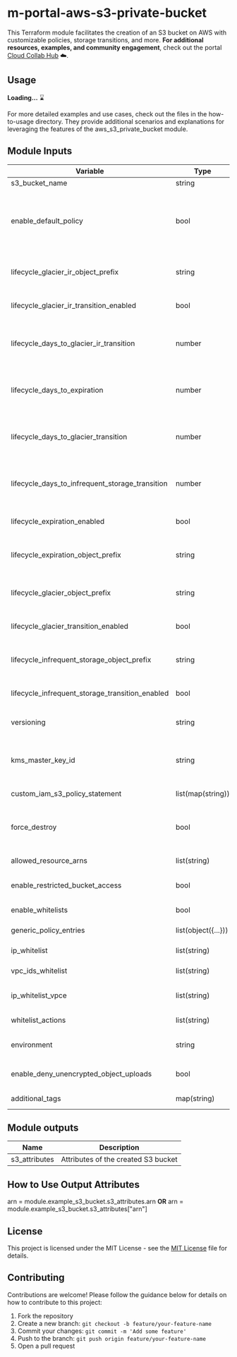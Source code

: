 # m-portal-aws-s3-private-bucket
This Terraform module facilitates the creation of an S3 bucket on AWS with customizable policies, storage transitions, and more. 
**For additional resources, examples, and community engagement**, check out the portal [Cloud Collab Hub](https://cloudcollab.com) :cloud:.

## Usage
**Loading...** ⌛

For more detailed examples and use cases, check out the files in the how-to-usage directory. They provide additional scenarios and explanations for leveraging the features of the aws_s3_private_bucket module.

## Module Inputs

| Variable                                      | Type               | Description                                                                                                 | Default       | Required |
|-----------------------------------------------|--------------------|-------------------------------------------------------------------------------------------------------------|---------------|----------|
| s3_bucket_name                                | string             | The name of the bucket                                                                                       | ""            | Yes      |
| enable_default_policy                         | bool               | Enable or disable the default IAM policy for the S3 bucket. When enabled, it enforces secure practices for object uploads and HTTPS connections.                | false         | No       |
| lifecycle_glacier_ir_object_prefix            | string             | Prefix of the identification of one or more objects to which the rule applies                                 | ""            | No       |
| lifecycle_glacier_ir_transition_enabled       | bool               | Enable/disable lifecycle expiration of objects (e.g. `true` or `false`)                                      | false         | No       |
| lifecycle_days_to_glacier_ir_transition       | number             | Specifies the number of days after object creation when the specific rule action takes effect                | 90            | No       |
| lifecycle_days_to_expiration                  | number             | Specifies the number of days after object creation when the specific rule action takes effect                | 30            | No       |
| lifecycle_days_to_glacier_transition          | number             | Specifies the number of days after object creation when the specific rule action takes effect                | 90            | No       |
| lifecycle_days_to_infrequent_storage_transition| number             | Specifies the number of days after object creation when the specific rule action takes effect                | 60            | No       |
| lifecycle_expiration_enabled                  | bool               | Enable/disable lifecycle expiration of objects (e.g. `true` or `false`)                                      | false         | No       |
| lifecycle_expiration_object_prefix            | string             | Prefix of the identification of one or more objects to which the rule applies                                 | ""            | No       |
| lifecycle_glacier_object_prefix               | string             | Prefix of the identification of one or more objects to which the rule applies                                 | ""            | No       |
| lifecycle_glacier_transition_enabled          | bool               | Enable/disable lifecycle expiration of objects (e.g. `true` or `false`)                                      | false         | No       |
| lifecycle_infrequent_storage_object_prefix    | string             | Prefix of the identification of one or more objects to which the rule applies                                 | ""            | No       |
| lifecycle_infrequent_storage_transition_enabled| bool              | Enable/disable lifecycle expiration of objects (e.g. `true` or `false`)                                      | false         | No       |
| versioning                                    | string             | Enable bucket versioning of objects: Enabled or Disabled                                                      | "Disabled"    | No       |
| kms_master_key_id                             | string             | Set this to the value of the KMS key id. If this parameter is empty the default KMS master key is used       | ""            | No       |
| custom_iam_s3_policy_statement                | list(map(string)) | List of custom policy statements.                                                                           | []            | No       |
| force_destroy                                 | bool               | When true, forces the destruction of the S3 bucket and all its content. Use with caution.                    | false         | No       |
| allowed_resource_arns                         | list(string)       | List of ARNs for allowed resources                                                                          | []            | No       |
| enable_restricted_bucket_access               | bool               | Whether to run the policy for s3_restricted_access_ids                                                       | false         | No       |
| enable_whitelists                             | bool               | Whether to enable IP whitelisting                                                                           | false         | No       |
| generic_policy_entries                        | list(object({...}))| List of entries for the generic policy                                                                       | []            | No       |
| ip_whitelist                                  | list(string)       | List of whitelisted IP addresses                                                                            | []            | No       |
| vpc_ids_whitelist                             | list(string)       | List of VPC IDs to whitelist for S3 access                                                                  | []            | No       |
| ip_whitelist_vpce                             | list(string)       | List of extra VPC Endpoint IDs to allow access to S3                                                        | []            | No       |
| whitelist_actions                             | list(string)       | Actions that are denied by the whitelist                                                                    | ["s3:PutObject*", "s3:GetObject*"] | No       |
| environment                                   | string             | S3 bucket environment (e.g. DEV/TEST/UAT/PROD)                                                              | ""            | No       |
| enable_deny_unencrypted_object_uploads        | bool               | Whether to enforce Encrypted Object Uploads                                                                 | true          | No       |
| additional_tags                               | map(string)        | A map of additional tags to add to the S3 bucket.                                                            | {}            | No       |

## Module outputs

| Name            | Description                        |
|-----------------|------------------------------------|
| s3_attributes   | Attributes of the created S3 bucket |

## How to Use Output Attributes

arn = module.example_s3_bucket.s3_attributes.arn
**OR**
arn = module.example_s3_bucket.s3_attributes["arn"]

## License

This project is licensed under the MIT License - see the [MIT License](https://opensource.org/licenses/MIT) file for details.

## Contributing

Contributions are welcome! Please follow the guidance below for details on how to contribute to this project:

1. Fork the repository
2. Create a new branch: `git checkout -b feature/your-feature-name`
3. Commit your changes: `git commit -m 'Add some feature'`
4. Push to the branch: `git push origin feature/your-feature-name`
5. Open a pull request

